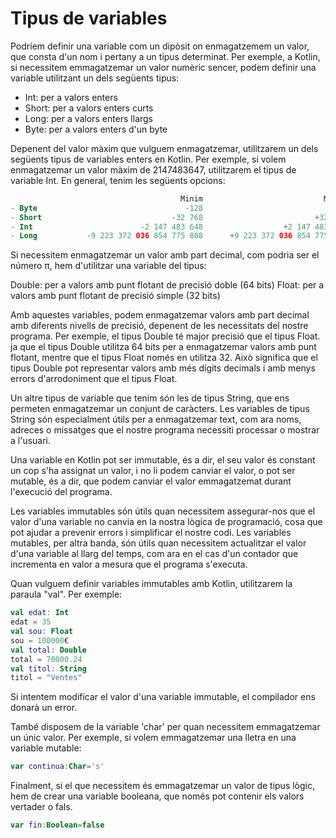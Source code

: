 # Tipus de variables

Podríem definir una variable com un dipòsit on enmagatzemem un valor, que consta d'un nom i pertany a un tipus determinat. Per exemple, a Kotlin, si necessitem emmagatzemar un valor numèric sencer, podem definir una variable utilitzant un dels següents tipus:

- Int: per a valors enters
- Short: per a valors enters curts
- Long: per a valors enters llargs
- Byte: per a valors enters d'un byte

Depenent del valor màxim que vulguem enmagatzemar, utilitzarem un dels següents tipus de variables enters en Kotlin. Per exemple, si volem enmagatzemar un valor màxim de 2147483647, utilitzarem el tipus de variable Int. En general, tenim les següents opcions:

```kotlin
                                      Minim                           Maxim
- Byte                                 -128                            +127
- Short                             -32 768                         +32 767
- Int                        -2 147 483 648                  +2 147 483 647
- Long           -9 223 372 036 854 775 808      +9 223 372 036 854 775 807
```

Si necessitem enmagatzemar un valor amb part decimal, com podria ser el número π, hem d'utilitzar una variable del tipus:

Double: per a valors amb punt flotant de precisió doble (64 bits)
Float: per a valors amb punt flotant de precisió simple (32 bits)

Amb aquestes variables, podem enmagatzemar valors amb part decimal amb diferents nivells de precisió, depenent de les necessitats del nostre programa. Per exemple, el tipus Double té major precisió que el tipus Float. ja que el tipus Double utilitza 64 bits per a enmagatzemar valors amb punt flotant, mentre que el tipus Float només en utilitza 32. Això significa que el tipus Double pot representar valors amb més dígits decimals i amb menys errors d'arrodoniment que el tipus Float.

Un altre tipus de variable que tenim són les de tipus String, que ens permeten enmagatzemar un conjunt de caràcters. Les variables de tipus String són especialment útils per a enmagatzemar text, com ara noms, adreces o missatges que el nostre programa necessiti processar o mostrar a l'usuari.

Una variable en Kotlin pot ser immutable, és a dir, el seu valor és constant un cop s'ha assignat un valor, i no li podem canviar el valor, o pot ser mutable, és a dir, que podem canviar el valor emmagatzemat durant l'execució del programa.

Les variables immutables són útils quan necessitem assegurar-nos que el valor d'una variable no canvia en la nostra lògica de programació, cosa que pot ajudar a prevenir errors i simplificar el nostre codi. Les variables mutables, per altra banda, són útils quan necessitem actualitzar el valor d'una variable al llarg del temps, com ara en el cas d'un contador que incrementa en valor a mesura que el programa s'executa.

Quan vulguem definir variables immutables amb Kotlin, utilitzarem la paraula "val". Per exemple:

```kotlin
val edat: Int
edat = 35
val sou: Float
sou = 100000€
val total: Double
total = 70000.24
val titol: String
titol = "Ventes"
```

Si intentem modificar el valor d'una variable immutable, el compilador ens donarà un error.

També disposem de la variable 'char' per quan necessitem emmagatzemar un únic valor. Per exemple, si volem emmagatzemar una lletra en una variable mutable:

```kotlin
var continua:Char='s'
```

Finalment, si el que necessitem és emmagatzemar un valor de tipus lògic, hem de crear una variable booleana, que només pot contenir els valors vertader o fals.

```kotlin
var fin:Boolean=false
```
